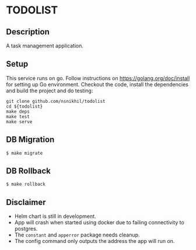 # TODOLIST

## Description
A task management application.

## Setup
This service runs on go. Follow instructions on https://golang.org/doc/install for setting up Go environment.
Checkout the code, install the dependencies and build the project and do testing:

```
git clone github.com/nsnikhil/todolist
cd ${todolist}
make deps
make test
make serve
```

## DB Migration

```
$ make migrate
```

## DB Rollback

```
$ make rollback
```

## Disclaimer
- Helm chart is still in development.
- App will crash when started using docker due to failing connectivity to postgres.
- The `constant` and `apperror` package needs cleanup.
- The config command only outputs the address the app will run on.